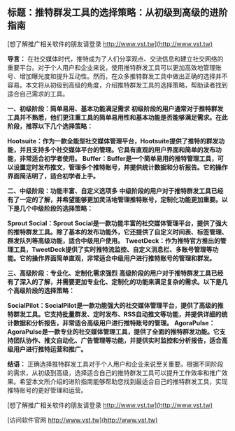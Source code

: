 ## **标题：推特群发工具的选择策略：从初级到高级的进阶指南**

[想了解推广相关软件的朋友请登录 http://www.vst.tw](http://www.vst.tw)

**导言：**
在社交媒体时代，推特成为了人们分享观点、交流信息和建立社交网络的重要平台。对于个人用户和企业来说，使用推特群发工具可以更加高效地管理账号、增加曝光度和提升互动性。然而，在众多推特群发工具中做出正确的选择并不容易。本文将从初级到高级的角度，介绍推特群发工具的选择策略，帮助读者找到适合自己需求的工具。

**一、初级阶段：简单易用、基本功能满足需求**
**初级阶段的用户通常对于推特群发工具并不熟悉，他们更注重工具的简单易用性和基本功能是否能够满足需求。在此阶段，推荐以下几个选择策略：**

**Hootsuite：作为一款全能型社交媒体管理平台，Hootsuite提供了推特的群发功能，并且支持多个社交媒体平台的管理。它具有直观的用户界面和简单的发布功能，非常适合初学者使用。**
**Buffer：Buffer是一个简单易用的推特管理工具，可以设置定时发布推文，管理多个推特账号，并提供统计数据和分析报告。它的操作界面简洁明了，适合初学者上手。**

**二、中级阶段：功能丰富、自定义选项多**
**中级阶段的用户对于推特群发工具已经有了一定的了解，并希望能够更加灵活地管理推特账号，定制化功能更加重要。以下是几个中级阶段的选择策略：**

**Sprout Social：Sprout Social是一款功能丰富的社交媒体管理平台，提供了强大的推特群发工具。除了基本的发布功能外，它还提供了自定义时间表、标签管理、群发队列等高级功能，适合中级用户使用。**
**TweetDeck：作为推特官方推出的管理工具，TweetDeck提供了实时推特流监控、自定义消息栏、多账号管理等功能。它的操作界面简单直观，非常适合中级用户进行推特账号的管理和群发。**

**三、高级阶段：专业化、定制化需求强烈**
**高级阶段的用户对于推特群发工具已经有了深入的了解，并需要更加专业化、定制化的功能来满足复杂的需求。以下是几个高级阶段的选择策略：**

**SocialPilot：SocialPilot是一款功能强大的社交媒体管理平台，提供了高级的推特群发工具。它支持批量群发、定时发布、RSS自动推文等功能，并提供详细的统计数据和分析报告，非常适合高级用户进行推特账号的管理。**
**AgoraPulse：AgoraPulse是一款专业的社交媒体管理工具，提供了全面的推特群发功能。它支持团队协作、推文自动化、广告管理等功能，并提供实时监控和分析报告，适合高级用户进行推特运营和推广。**

**结语：**
正确选择推特群发工具对于个人用户和企业来说至关重要。根据不同阶段的需求，从初级到高级，选择适合自己的推特群发工具可以提升工作效率和推广效果。希望本文所介绍的进阶指南能够帮助您找到最适合自己的推特群发工具，实现推特账号的更好管理和运营。

[想了解推广相关软件的朋友请登录 http://www.vst.tw](http://www.vst.tw)


[访问软件官网 http://www.vst.tw](http://www.vst.tw)
